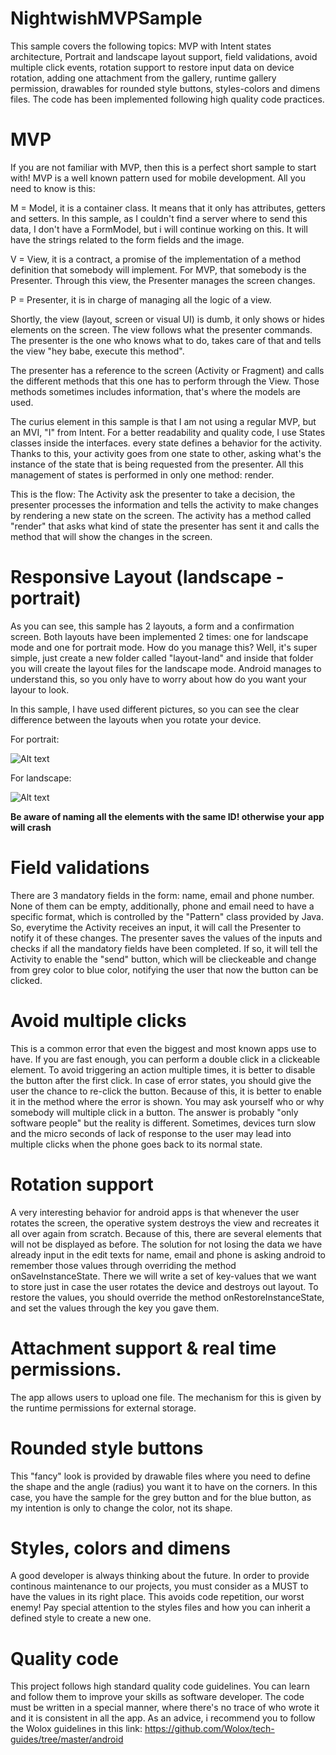 # NightwishMVPSample
This sample covers the following topics: MVP with Intent states architecture, Portrait and landscape layout support, field validations, avoid multiple click events, rotation support to restore input data on device rotation, adding one attachment from the gallery, runtime gallery permission, drawables for rounded style buttons, styles-colors and dimens files. The code has been implemented following high quality code practices.

# MVP

If you are not familiar with MVP, then this is a perfect short sample to start with! MVP is a well known pattern used for mobile development. All you need to know is this:

M = Model, it is a container class. It means that it only has attributes, getters and setters. In this sample, as I couldn't find a server where to send this data, I don't have a FormModel, but i will continue working on this. It will have the strings related to the form fields and the image.

V = View, it is a contract, a promise of the implementation of a method definition that somebody will implement. For MVP, that somebody is the Presenter. Through this view, the Presenter manages the screen changes.

P = Presenter, it is in charge of managing all the logic of a view.

Shortly, the view (layout, screen or visual UI) is dumb, it only shows or hides elements on the screen. The view follows what the presenter commands. The presenter is the one who knows what to do, takes care of that and tells the view "hey babe, execute this method".

The presenter has a reference to the screen (Activity or Fragment) and calls the different methods that this one has to perform through the View. Those methods sometimes includes information, that's where the models are used.

The curius element in this sample is that I am not using a regular MVP, but an MVI, "I" from Intent. For a better readability and quality code, I use States classes inside the interfaces. every state defines a behavior for the activity. Thanks to this, your activity goes from one state to other, asking what's the instance of the state that is being requested from the presenter. All this management of states is performed in only one method: render. 

This is the flow: The Activity ask the presenter to take a decision, the presenter processes the information and tells the activity to make changes by rendering a new state on the screen. The activity has a method called "render" that asks what kind of state the presenter has sent it and calls the method that will show the changes in the screen.


# Responsive Layout (landscape - portrait)

As you can see, this sample has 2 layouts, a form and a confirmation screen. Both layouts have been implemented 2 times: one for landscape mode and one for portrait mode. How do you manage this? Well, it's super simple, just create a new folder called "layout-land" and inside that folder you will create the layout files for the landscape mode. Android manages to understand this, so you only have to worry about how do you want your layour to look.

In this sample, I have used different pictures, so you can see the clear difference between the layouts when you rotate your device.

For portrait:

![Alt text](https://github.com/carovaldezg/NightwishMPVSample/blob/master/Screenshot_1541016858.png)

For landscape: 

![Alt text](https://github.com/carovaldezg/NightwishMPVSample/blob/master/Screenshot_1541016845.png)

**Be aware of naming all the elements with the same ID! otherwise your app will crash**

# Field validations

There are 3 mandatory fields in the form: name, email and phone number. None of them can be empty, additionally, phone and email need to have a specific format, which is controlled by the "Pattern" class provided by Java.
So, everytime the Activity receives an input, it will call the Presenter to notify it of these changes. The presenter saves the values of the inputs and checks if all the mandatory fields have been completed. If so, it will tell the Activity to enable the "send" button, which will be clieckeable and change from grey color to blue color, notifying the user that now the button can be clicked.

# Avoid multiple clicks

This is a common error that even the biggest and most known apps use to have. If you are fast enough, you can perform a double click in a clickeable element. To avoid triggering an action multiple times, it is better to disable the button after the first click. In case of error states, you should give the user the chance to re-click the button. Because of this, it is better to enable it in the method where the error is shown.
You may ask yourself who or why somebody will multiple click in a button. The answer is probably "only software people" but the reality is different. Sometimes, devices turn slow and the micro seconds of lack of response to the user may lead into multiple clicks when the phone goes back to its normal state. 

# Rotation support

A very interesting behavior for android apps is that whenever the user rotates the screen, the operative system destroys the view and recreates it all over again from scratch. Because of this, there are several elements that will not be displayed as before. 
The solution for not losing the data we have already input in the edit texts for name, email and phone is asking android to remember those values through overriding the method onSaveInstanceState.
There we will write a set of key-values that we want to store just in case the user rotates the device and destroys out layout.
To restore the values, you should override the method onRestoreInstanceState, and set the values through the key you gave them.

# Attachment support & real time permissions.

The app allows users to upload one file. The mechanism for this is given by the runtime permissions for external storage. 

# Rounded style buttons

This "fancy" look is provided by drawable files where you need to define the shape and the angle (radius) you want it to have on the corners.
In this case, you have the sample for the grey button and for the blue button, as my intention is only to change the color, not its shape.

# Styles, colors and dimens

A good developer is always thinking about the future. In order to provide continous maintenance to our projects, you must consider as a MUST to have the values in its right place. This avoids code repetition, our worst enemy!
Pay special attention to the styles files and how you can inherit a defined style to create a new one.

# Quality code

This project follows high standard quality code guidelines. You can learn and follow them to improve your skills as software developer. The code must be written in a special manner, where there's no trace of who wrote it and it is consistent in all the app. As an advice, i recommend you to follow the Wolox guidelines in this link: https://github.com/Wolox/tech-guides/tree/master/android

